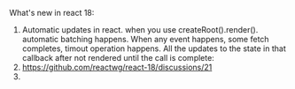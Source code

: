 What's new in react 18:

1. Automatic updates in react. when you use createRoot().render(). automatic batching happens. When any event happens, some fetch completes, timout operation happens. All the updates to the state in that callback after not rendered until the call is complete:
2. https://github.com/reactwg/react-18/discussions/21
3. 
